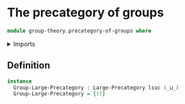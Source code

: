 # The precategory of groups

```agda
module group-theory.precategory-of-groups where
```

<details><summary>Imports</summary>

```agda
open import category-theory.large-precategories

open import foundation.universe-levels

open import group-theory.groups
open import group-theory.homomorphisms-groups
```

</details>

## Definition

```agda
instance
  Group-Large-Precategory : Large-Precategory lsuc (_⊔_)
  Group-Large-Precategory = {!!}
```
